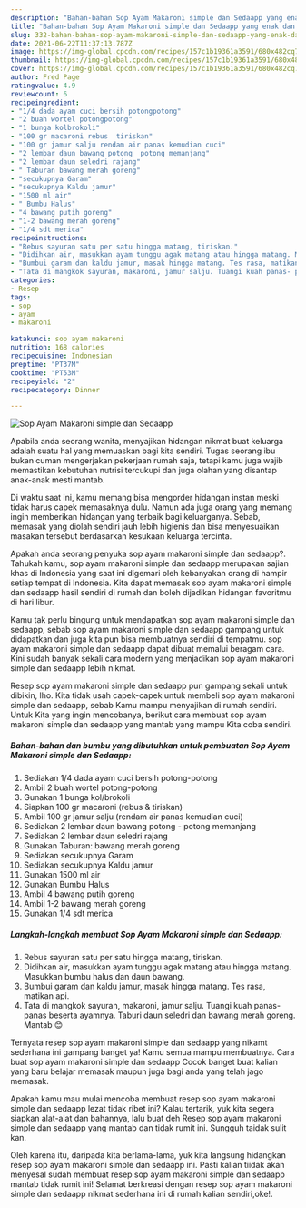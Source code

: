 ```yaml
---
description: "Bahan-bahan Sop Ayam Makaroni simple dan Sedaapp yang enak dan Mudah Dibuat"
title: "Bahan-bahan Sop Ayam Makaroni simple dan Sedaapp yang enak dan Mudah Dibuat"
slug: 332-bahan-bahan-sop-ayam-makaroni-simple-dan-sedaapp-yang-enak-dan-mudah-dibuat
date: 2021-06-22T11:37:13.787Z
image: https://img-global.cpcdn.com/recipes/157c1b19361a3591/680x482cq70/sop-ayam-makaroni-simple-dan-sedaapp-foto-resep-utama.jpg
thumbnail: https://img-global.cpcdn.com/recipes/157c1b19361a3591/680x482cq70/sop-ayam-makaroni-simple-dan-sedaapp-foto-resep-utama.jpg
cover: https://img-global.cpcdn.com/recipes/157c1b19361a3591/680x482cq70/sop-ayam-makaroni-simple-dan-sedaapp-foto-resep-utama.jpg
author: Fred Page
ratingvalue: 4.9
reviewcount: 6
recipeingredient:
- "1/4 dada ayam cuci bersih potongpotong"
- "2 buah wortel potongpotong"
- "1 bunga kolbrokoli"
- "100 gr macaroni rebus  tiriskan"
- "100 gr jamur salju rendam air panas kemudian cuci"
- "2 lembar daun bawang potong  potong memanjang"
- "2 lembar daun seledri rajang"
- " Taburan bawang merah goreng"
- "secukupnya Garam"
- "secukupnya Kaldu jamur"
- "1500 ml air"
- " Bumbu Halus"
- "4 bawang putih goreng"
- "1-2 bawang merah goreng"
- "1/4 sdt merica"
recipeinstructions:
- "Rebus sayuran satu per satu hingga matang, tiriskan."
- "Didihkan air, masukkan ayam tunggu agak matang atau hingga matang. Masukkan bumbu halus dan daun bawang."
- "Bumbui garam dan kaldu jamur, masak hingga matang. Tes rasa, matikan api."
- "Tata di mangkok sayuran, makaroni, jamur salju. Tuangi kuah panas- panas beserta ayamnya. Taburi daun seledri dan bawang merah goreng. Mantab 😊"
categories:
- Resep
tags:
- sop
- ayam
- makaroni

katakunci: sop ayam makaroni 
nutrition: 168 calories
recipecuisine: Indonesian
preptime: "PT37M"
cooktime: "PT53M"
recipeyield: "2"
recipecategory: Dinner

---
```



![Sop Ayam Makaroni simple dan Sedaapp](https://img-global.cpcdn.com/recipes/157c1b19361a3591/680x482cq70/sop-ayam-makaroni-simple-dan-sedaapp-foto-resep-utama.jpg)

Apabila anda seorang wanita, menyajikan hidangan nikmat buat keluarga adalah suatu hal yang memuaskan bagi kita sendiri. Tugas seorang ibu bukan cuman mengerjakan pekerjaan rumah saja, tetapi kamu juga wajib memastikan kebutuhan nutrisi tercukupi dan juga olahan yang disantap anak-anak mesti mantab.

Di waktu  saat ini, kamu memang bisa mengorder hidangan instan meski tidak harus capek memasaknya dulu. Namun ada juga orang yang memang ingin memberikan hidangan yang terbaik bagi keluarganya. Sebab, memasak yang diolah sendiri jauh lebih higienis dan bisa menyesuaikan masakan tersebut berdasarkan kesukaan keluarga tercinta. 



Apakah anda seorang penyuka sop ayam makaroni simple dan sedaapp?. Tahukah kamu, sop ayam makaroni simple dan sedaapp merupakan sajian khas di Indonesia yang saat ini digemari oleh kebanyakan orang di hampir setiap tempat di Indonesia. Kita dapat memasak sop ayam makaroni simple dan sedaapp hasil sendiri di rumah dan boleh dijadikan hidangan favoritmu di hari libur.

Kamu tak perlu bingung untuk mendapatkan sop ayam makaroni simple dan sedaapp, sebab sop ayam makaroni simple dan sedaapp gampang untuk didapatkan dan juga kita pun bisa membuatnya sendiri di tempatmu. sop ayam makaroni simple dan sedaapp dapat dibuat memalui beragam cara. Kini sudah banyak sekali cara modern yang menjadikan sop ayam makaroni simple dan sedaapp lebih nikmat.

Resep sop ayam makaroni simple dan sedaapp pun gampang sekali untuk dibikin, lho. Kita tidak usah capek-capek untuk membeli sop ayam makaroni simple dan sedaapp, sebab Kamu mampu menyajikan di rumah sendiri. Untuk Kita yang ingin mencobanya, berikut cara membuat sop ayam makaroni simple dan sedaapp yang mantab yang mampu Kita coba sendiri.

<!--inarticleads1-->

##### Bahan-bahan dan bumbu yang dibutuhkan untuk pembuatan Sop Ayam Makaroni simple dan Sedaapp:

1. Sediakan 1/4 dada ayam cuci bersih potong-potong
1. Ambil 2 buah wortel potong-potong
1. Gunakan 1 bunga kol/brokoli
1. Siapkan 100 gr macaroni (rebus &amp; tiriskan)
1. Ambil 100 gr jamur salju (rendam air panas kemudian cuci)
1. Sediakan 2 lembar daun bawang potong - potong memanjang
1. Sediakan 2 lembar daun seledri rajang
1. Gunakan  Taburan: bawang merah goreng
1. Sediakan secukupnya Garam
1. Sediakan secukupnya Kaldu jamur
1. Gunakan 1500 ml air
1. Gunakan  Bumbu Halus
1. Ambil 4 bawang putih goreng
1. Ambil 1-2 bawang merah goreng
1. Gunakan 1/4 sdt merica




<!--inarticleads2-->

##### Langkah-langkah membuat Sop Ayam Makaroni simple dan Sedaapp:

1. Rebus sayuran satu per satu hingga matang, tiriskan.
1. Didihkan air, masukkan ayam tunggu agak matang atau hingga matang. Masukkan bumbu halus dan daun bawang.
1. Bumbui garam dan kaldu jamur, masak hingga matang. Tes rasa, matikan api.
1. Tata di mangkok sayuran, makaroni, jamur salju. Tuangi kuah panas- panas beserta ayamnya. Taburi daun seledri dan bawang merah goreng. Mantab 😊




Ternyata resep sop ayam makaroni simple dan sedaapp yang nikamt sederhana ini gampang banget ya! Kamu semua mampu membuatnya. Cara buat sop ayam makaroni simple dan sedaapp Cocok banget buat kalian yang baru belajar memasak maupun juga bagi anda yang telah jago memasak.

Apakah kamu mau mulai mencoba membuat resep sop ayam makaroni simple dan sedaapp lezat tidak ribet ini? Kalau tertarik, yuk kita segera siapkan alat-alat dan bahannya, lalu buat deh Resep sop ayam makaroni simple dan sedaapp yang mantab dan tidak rumit ini. Sungguh taidak sulit kan. 

Oleh karena itu, daripada kita berlama-lama, yuk kita langsung hidangkan resep sop ayam makaroni simple dan sedaapp ini. Pasti kalian tiidak akan menyesal sudah membuat resep sop ayam makaroni simple dan sedaapp mantab tidak rumit ini! Selamat berkreasi dengan resep sop ayam makaroni simple dan sedaapp nikmat sederhana ini di rumah kalian sendiri,oke!.


